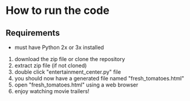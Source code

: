 # How to run the code


Requirements
------------
- must have Python 2x or 3x installed


1. download the zip file or clone the repository
2. extract zip file (if not cloned)
3. double click "entertainment_center.py" file
4. you should now have a generated file named "fresh_tomatoes.html"
5. open "fresh_tomatoes.html" using a web browser
6. enjoy watching movie trailers!

